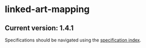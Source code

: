 # linked-art-mapping
## Current version: 1.4.1

Specifications should be navigated using the [specification index](https://git.yale.edu/Library-IT/linked-art-mapping/blob/main/specs/md/index.md). 
